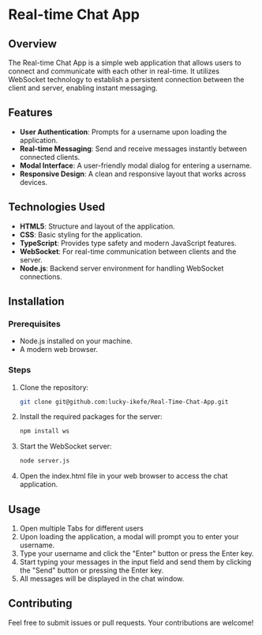 # Real-time Chat App

## Overview

The Real-time Chat App is a simple web application that allows users to connect and communicate with each other in real-time. It utilizes WebSocket technology to establish a persistent connection between the client and server, enabling instant messaging.

## Features

- **User Authentication**: Prompts for a username upon loading the application.
- **Real-time Messaging**: Send and receive messages instantly between connected clients.
- **Modal Interface**: A user-friendly modal dialog for entering a username.
- **Responsive Design**: A clean and responsive layout that works across devices.

## Technologies Used

- **HTML5**: Structure and layout of the application.
- **CSS**: Basic styling for the application.
- **TypeScript**: Provides type safety and modern JavaScript features.
- **WebSocket**: For real-time communication between clients and the server.
- **Node.js**: Backend server environment for handling WebSocket connections.

## Installation

### Prerequisites

- Node.js installed on your machine.
- A modern web browser.

### Steps

1. Clone the repository:
   ```bash
   git clone git@github.com:lucky-ikefe/Real-Time-Chat-App.git
2. Install the required packages for the server:
    ```bash
    npm install ws
3. Start the WebSocket server:
    ```bash
    node server.js
4. Open the index.html file in your web browser to access the chat application.


## Usage
1. Open multiple Tabs for different users
2. Upon loading the application, a modal will prompt you to enter your username.
3. Type your username and click the "Enter" button or press the Enter key.
4. Start typing your messages in the input field and send them by clicking the "Send" button or pressing the Enter key.
5. All messages will be displayed in the chat window.


## Contributing
Feel free to submit issues or pull requests. Your contributions are welcome!

